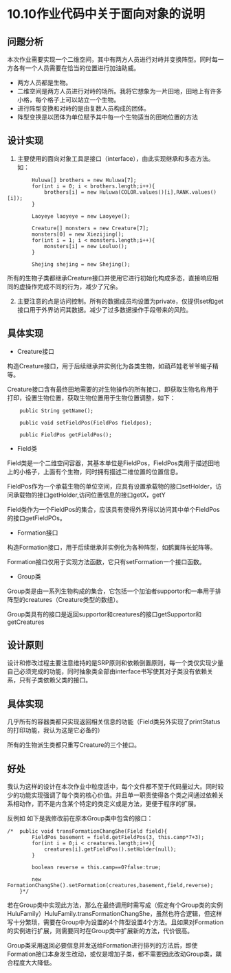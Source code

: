 # 10.10作业代码中关于面向对象的说明

## 问题分析
本次作业需要实现一个二维空间，其中有两方人员进行对峙并变换阵型。同时每一方各有一个人员需要在恰当的位置进行加油助威。

- 两方人员都是生物。
- 二维空间是两方人员进行对峙的场所。我将它想象为一片田地，田地上有许多小格，每个格子上可以站立一个生物。
- 进行阵型变换和对峙的是由复数人员构成的团体。
- 阵型变换是以团体为单位赋予其中每一个生物适当的田地位置的方法
## 设计实现

1. 主要使用的面向对象工具是接口（interface），由此实现继承和多态方法。如：

```
		Huluwa[] brothers = new Huluwa[7];
		for(int i = 0; i < brothers.length;i++){
			brothers[i] = new Huluwa(COLOR.values()[i],RANK.values()[i]);
		}
		
		Laoyeye laoyeye = new Laoyeye();
		
		Creature[] monsters = new Creature[7];
		monsters[0] = new Xiezijing();
		for(int i = 1; i < monsters.length;i++){
			monsters[i] = new Louluo();
		}
		
		Shejing shejing = new Shejing();
```
所有的生物子类都继承Creature接口并使用它进行初始化构成多态，直接响应相同的虚操作完成不同的行为，减少了冗余。

2. 主要注意的点是访问控制。所有的数据成员均设置为private，仅提供set和get接口用于外界访问其数据。减少了过多数据操作手段带来的风险。

## 具体实现

- Creature接口

构造Creature接口，用于后续继承并实例化为各类生物，如葫芦娃老爷爷蝎子精等。

Creature接口含有最终田地需要的对生物操作的所有接口，即获取生物名称用于打印，设置生物位置，获取生物位置用于生物位置调整，如下：

```
    public String getName();
	
    public void setFieldPos(FieldPos fieldpos);
	
    public FieldPos getFieldPos();
```
- Field类

Field类是一个二维空间容器，其基本单位是FieldPos，FieldPos类用于描述田地上的小格子，上面有个生物，同时拥有描述二维位置的位置信息。

FieldPos作为一个承载生物的单位空间，应具有设置承载物的接口setHolder，访问承载物的接口getHolder,访问位置信息的接口getX，getY

Field类作为一个FieldPos的集合，应该具有使得外界得以访问其中单个FieldPos的接口getFieldPOs。

- Formation接口

构造Formation接口，用于后续继承并实例化为各种阵型，如鹤翼阵长蛇阵等。

Formation接口仅用于实现方法函数，它只有setFormation一个接口函数。

- Group类

Group类是由一系列生物构成的集合，它包括一个加油者supportor和一串用于排阵型的creatures（Creature类型的数组）。

Group类具有的接口是返回supportor和creatures的接口getSupportor和getCreatures

## 设计原则
设计和修改过程主要注意维持的是SRP原则和依赖倒置原则，每一个类仅实现少量自己必须完成的功能，同时抽象类全部由interface书写使其对子类没有依赖关系，只有子类依赖父类的接口。

## 具体实现

几乎所有的容器类都只实现返回相关信息的功能（Field类另外实现了printStatus的打印功能，我认为这是它必备的）

所有的生物派生类都只重写Creature的三个接口。

## 好处
我认为这样的设计在本次作业中粒度适中，每个文件都不至于代码量过大。同时较少的功能实现强调了每个类的核心价值。并且单一职责使得各个类之间通过依赖关系相动作，而不是内含某个特定的类定义或是方法，更便于程序的扩展。

反例如 如下是我修改前在原本Group类中包含的接口：

```
/*	public void transFormationChangShe(Field field){
		FieldPos basement = field.getFieldPos(3, this.camp*7+3);
		for(int i = 0;i < creatures.length;i++){
			creatures[i].getFieldPos().setHolder(null);
		}
		
		boolean reverse = this.camp==0?false:true;
		
		new FormationChangShe().setFormation(creatures,basement,field,reverse);
	}*/
```

若在Group类中实现此方法，那么在最终调用时需写成（假定有个Group类的实例HuluFamily）HuluFamily.transFormationChangShe，虽然也符合逻辑，但这样写十分繁琐，需要在Group中为设置的4个阵型设置4个方法。且如果对Formation的实例进行扩展，则需要同时在Group类中扩展新的方法，代价很高。

Group类采用返回必要信息并发送给Formation进行排列的方法后，即使Formation接口本身发生改动，或仅是增加子类，都不需要因此改动Group类，耦合程度大大降低。
